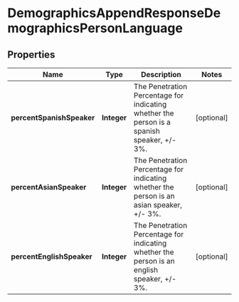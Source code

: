 

# DemographicsAppendResponseDemographicsPersonLanguage


## Properties

Name | Type | Description | Notes
------------ | ------------- | ------------- | -------------
**percentSpanishSpeaker** | **Integer** | The Penetration Percentage for indicating whether the person is a spanish speaker, +/- 3%. |  [optional]
**percentAsianSpeaker** | **Integer** | The Penetration Percentage for indicating whether the person is an asian speaker, +/- 3%. |  [optional]
**percentEnglishSpeaker** | **Integer** | The Penetration Percentage for indicating whether the person is an english speaker, +/- 3%. |  [optional]



